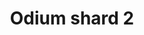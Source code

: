 ---
layout: item
title: Odium shard 2
item-id: 11929
datatable: true
id: 11929
name: "Odium shard 2"
members: true
lowalch: 12400
highalch: 18600
examine: "A broken shield piece."
monsters:
  - id: 6618
    name: "Crazy archaeologist"
    members: true
    combat_level: 204
    wiki_url: "https://oldschool.runescape.wiki/w/Crazy_archaeologist"
    drops:
      - quantity: "1"
        rarity: 0.00390625
        drop_requirements: null
---
